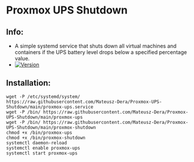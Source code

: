 # Proxmox UPS Shutdown
## Info:
- A simple systemd service that shuts down all virtual machines and containers if the UPS battery level drops below a specified percentage value.
- [![Version](https://img.shields.io/badge/0.4_Alpha-Current_Version-green.svg)](https://github.com/Mateusz-Dera/https://github.com/Mateusz-Dera/Proxmox-UPS-Shutdown)
## Installation:
```
wget -P /etc/systemd/system/ https://raw.githubusercontent.com/Mateusz-Dera/Proxmox-UPS-Shutdown/main/proxmox-ups.service
wget -P /bin/ https://raw.githubusercontent.com/Mateusz-Dera/Proxmox-UPS-Shutdown/main/proxmox-ups
wget -P /bin/ https://raw.githubusercontent.com/Mateusz-Dera/Proxmox-UPS-Shutdown/main/proxmox-shutdown
chmod +x /bin/proxmox-ups
chmod +x /bin/proxmox-shutdown
systemctl daemon-reload
systemctl enable proxmox-ups
systemctl start proxmox-ups
```